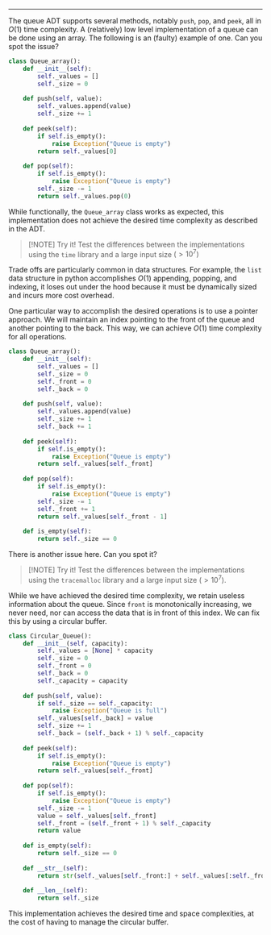 
___
The queue ADT supports several methods, notably `push`, `pop`, and `peek`, all in $O(1)$ time complexity. A (relatively) low level implementation of a queue can be done using an array. The following is an (faulty) example of one. Can you spot the issue?


```python
class Queue_array():
    def __init__(self):
        self._values = []
        self._size = 0
    
    def push(self, value):
        self._values.append(value)
        self._size += 1
    
    def peek(self):
        if self.is_empty():
            raise Exception("Queue is empty")
        return self._values[0]
    
    def pop(self):
        if self.is_empty():
            raise Exception("Queue is empty")
        self._size -= 1
        return self._values.pop(0)
```

While functionally, the `Queue_array` class works as expected, this implementation does not achieve the desired time complexity as described in the ADT.


> [!NOTE] Try it!
> Test the differences between the implementations using the `time` library and a large input size $(>10^7)$

Trade offs are particularly common in data structures. For example, the `list` data structure in python accomplishes $O(1)$ appending, popping, and indexing, it loses out under the hood because it must be dynamically sized and incurs more cost overhead.

One particular way to accomplish the desired operations is to use a pointer approach. We will maintain an index pointing to the front of the queue and another pointing to the back. This way, we can achieve $O(1)$ time complexity for all operations.

```python
class Queue_array():
    def __init__(self):
        self._values = []
        self._size = 0
        self._front = 0
        self._back = 0
    
    def push(self, value):
        self._values.append(value)
        self._size += 1
        self._back += 1
    
    def peek(self):
        if self.is_empty():
            raise Exception("Queue is empty")
        return self._values[self._front]
    
    def pop(self):
        if self.is_empty():
            raise Exception("Queue is empty")
        self._size -= 1
        self._front += 1
        return self._values[self._front - 1]
    
    def is_empty(self):
        return self._size == 0
```

There is another issue here. Can you spot it? 

> [!NOTE] Try it!
> Test the differences between the implementations using the `tracemalloc` library and a large input size $(>10^7)$. 

While we have achieved the desired time complexity, we retain useless information about the queue. Since `front` is monotonically increasing, we never need, nor can access the data that is in front of this index. We can fix this by using a circular buffer.

```python
class Circular_Queue():
    def __init__(self, capacity):
        self._values = [None] * capacity
        self._size = 0
        self._front = 0
        self._back = 0
        self._capacity = capacity
    
    def push(self, value):
        if self._size == self._capacity:
            raise Exception("Queue is full")
        self._values[self._back] = value
        self._size += 1
        self._back = (self._back + 1) % self._capacity
    
    def peek(self):
        if self.is_empty():
            raise Exception("Queue is empty")
        return self._values[self._front]
    
    def pop(self):
        if self.is_empty():
            raise Exception("Queue is empty")
        self._size -= 1
        value = self._values[self._front]
        self._front = (self._front + 1) % self._capacity
        return value
    
    def is_empty(self):
        return self._size == 0
    
    def __str__(self):
        return str(self._values[self._front:] + self._values[:self._front])
    
    def __len__(self):
        return self._size
```

This implementation achieves the desired time and space complexities, at the cost of having to manage the circular buffer.

